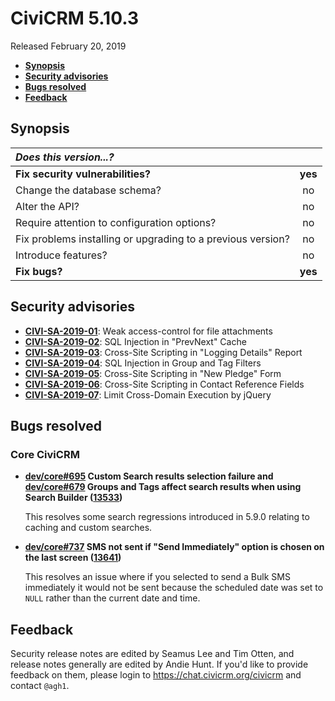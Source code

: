 # CiviCRM 5.10.3

Released February 20, 2019

- **[Synopsis](#synopsis)**
- **[Security advisories](#security)**
- **[Bugs resolved](#bugs)**
- **[Feedback](#feedback)**

## <a name="synopsis"></a>Synopsis

| *Does this version...?*                                         |         |
|:--------------------------------------------------------------- |:-------:|
| **Fix security vulnerabilities?**                               | **yes** |
| Change the database schema?                                     |   no    |
| Alter the API?                                                  |   no    |
| Require attention to configuration options?                     |   no    |
| Fix problems installing or upgrading to a previous version?     |   no    |
| Introduce features?                                             |   no    |
| **Fix bugs?**                                                   | **yes** |

## <a name="security"></a>Security advisories
- **[CIVI-SA-2019-01](https://civicrm.org/advisory/civi-sa-2019-01-weak-access-control-for-file-attachments)**:
  Weak access-control for file attachments
- **[CIVI-SA-2019-02](https://civicrm.org/advisory/civi-sa-2019-02-sqli-in-prevnext-cache)**:
  SQL Injection in "PrevNext" Cache
- **[CIVI-SA-2019-03](https://civicrm.org/advisory/civi-sa-2019-03-xss-in-logging-details-report)**:
  Cross-Site Scripting in "Logging Details" Report
- **[CIVI-SA-2019-04](https://civicrm.org/advisory/civi-sa-2019-04-sqli-in-group-tag-filters)**:
  SQL Injection in Group and Tag Filters
- **[CIVI-SA-2019-05](https://civicrm.org/advisory/civi-sa-2019-05-xss-in-new-pledge-form)**:
  Cross-Site Scripting in "New Pledge" Form
- **[CIVI-SA-2019-06](https://civicrm.org/advisory/civi-sa-2019-06-xss-in-contact-entity-reference-fields)**:
  Cross-Site Scripting in Contact Reference Fields
- **[CIVI-SA-2019-07](https://civicrm.org/advisory/civi-sa-2019-07-limit-cross-domain-execution-by-jquery)**:
  Limit Cross-Domain Execution by jQuery

## <a name="bugs"></a>Bugs resolved

### Core CiviCRM

- **[dev/core#695](https://lab.civicrm.org/dev/core/issues/695) Custom Search
  results selection failure and
  [dev/core#679](https://lab.civicrm.org/dev/core/issues/679) Groups and Tags
  affect search results when using Search Builder
  ([13533](https://github.com/civicrm/civicrm-core/pull/13533))**

  This resolves some search regressions introduced in 5.9.0 relating to caching
  and custom searches.

- **[dev/core#737](https://lab.civicrm.org/dev/core/issues/737) SMS not sent if
  "Send Immediately" option is chosen on the last screen
  ([13641](https://github.com/civicrm/civicrm-core/pull/13641))**

  This resolves an issue where if you selected to send a Bulk SMS immediately
  it would not be sent because the scheduled date was set to `NULL` rather than
  the current date and time.

## <a name="feedback"></a>Feedback

Security release notes are edited by Seamus Lee and Tim Otten, and release
notes generally are edited by Andie Hunt.  If you'd like to provide
feedback on them, please login to https://chat.civicrm.org/civicrm and
contact `@agh1`.
